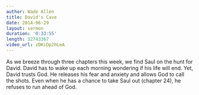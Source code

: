 ```yaml
---
author: Wade Allen
title: David's Cave
date: 2014-06-29
layout: sermon
duration: '0:33:55'
length: 32743367
video_url: zDKiDp2hLeA
---
```


As we breeze through three chapters this week, we find Saul on the hunt for David. David has to wake up each morning wondering if his life will end. Yet, David trusts God. He releases his fear and anxiety and allows God to call the shots. Even when he has a chance to take Saul out (chapter 24), he refuses to run ahead of God.
